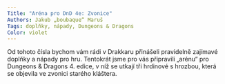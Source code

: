 ```yaml
---
Title: "Aréna pro DnD 4e: Zvonice"
Authors: Jakub „boubaque“ Maruš
Tags: doplňky, nápady, Dungeons & Dragons
Color: violet
---
```

Od tohoto čísla bychom vám rádi v
Drakkaru přinášeli pravidelně zajímavé
doplňky a nápady pro hru.
Tentokrát jsme pro vás připravili
„arénu“ pro Dungeons & Dragons
4. edice, v níž se utkají tři hrdinové s
hrozbou, která se objevila ve zvonici
starého kláštera.
